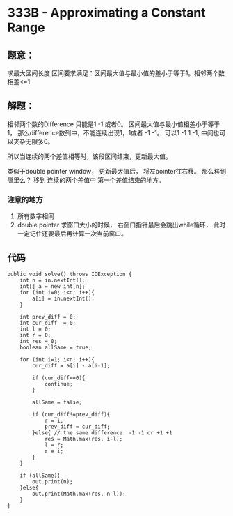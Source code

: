 # 333B - Approximating a Constant Range

## 题意：
求最大区间长度  区间要求满足：区间最大值与最小值的差小于等于1。相邻两个数相差<=1

## 解题：
相邻两个数的Difference 只能是1 -1 或者0。 区间最大值与最小值相差小于等于1， 那么difference数列中，不能连续出现1，1或者 -1 -1。 可以1 -1 1 -1, 中间也可以夹杂无限多0。

所以当连续的两个差值相等时，该段区间结束，更新最大值。

类似于double pointer window， 更新最大值后， 将左pointer往右移。 那么移到哪里么？ 移到 连续的两个差值中 第一个差值结束的地方。

### 注意的地方
1. 所有数字相同
2. double pointer 求窗口大小的时候， 右窗口指针最后会跳出while循环， 此时一定记住还要最后再计算一次当前窗口。

##  代码
```
public void solve() throws IOException {
    int n = in.nextInt();
    int[] a = new int[n];
    for (int i=0; i<n; i++){
        a[i] = in.nextInt();
    }

    int prev_diff = 0;
    int cur_diff  = 0;
    int l = 0;
    int r = 0;
    int res = 0;
    boolean allSame = true;

    for (int i=1; i<n; i++){
        cur_diff = a[i] - a[i-1];

        if (cur_diff==0){
            continue;
        }

        allSame = false;

        if (cur_diff!=prev_diff){
            r = i;
            prev_diff = cur_diff;
        }else{ // the same difference: -1 -1 or +1 +1
            res = Math.max(res, i-l);
            l = r;
            r = i;
        }
    }

    if (allSame){
        out.print(n);
    }else{
        out.print(Math.max(res, n-l));
    }
}
```
